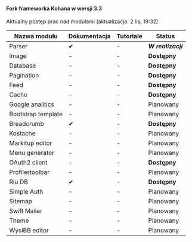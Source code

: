 #### Fork frameworka Kohana w wersji 3.3

Aktualny postęp prac nad modułami (aktualizacja: 2 lis, 19:32)

Nazwa modułu |	Dokumentacja |	Tutoriale |	Status
--------------------- | ---------------------- | -------------- | ------------
Parser | ✔ |	- | ***W realizacji***
Image | - | - |  __Dostępny__
Database | - | - |  __Dostępny__
Pagination | - | - |  __Dostępny__
Feed | - | - |  __Dostępny__
Cache | - | - |  __Dostępny__
Google analitics | - | - |  Planowany
Bootstrap template | - | - |  Planowany
Breadcrumb | ✔ | - | __Dostępny__
Kostache | - | - |  Planowany
Markitup editor | - | - |  Planowany
Menu generator | - | - |  Planowany
OAuth2 client | - | - |  __Dostępny__
Profilertoolbar | - | - |  Planowany
Riu DB | ✔ |	- | __Dostępny__
Simple Auth | - | - |  Planowany
Sitemap | - | - |  Planowany
Swift Mailer | - | - |  Planowany
Theme | - | - |  Planowany
WysiBB editor | - | - |  Planowany
